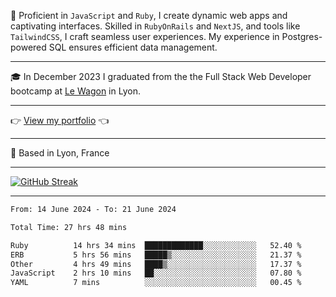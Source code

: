 📖 Proficient in `JavaScript` and `Ruby`, I create dynamic web apps and captivating interfaces. Skilled in `RubyOnRails` and `NextJS`, and tools like `TailwindCSS`, I craft seamless user experiences. My experience in Postgres-powered SQL ensures efficient data management.

***

🎓 In December 2023 I graduated from the the Full Stack Web Developer bootcamp at [Le Wagon](https://www.lewagon.com/) in Lyon.

***

👉 <a href="https://www.davidlau.dev/" target="_blank">View my portfolio</a> 👈

***

📍 Based in Lyon, France

***

[![GitHub Streak](https://streak-stats.demolab.com?user=kaimunlau&theme=github-dark&hide_border=true)](https://git.io/streak-stats)

***

<!--START_SECTION:waka-->

```txt
From: 14 June 2024 - To: 21 June 2024

Total Time: 27 hrs 48 mins

Ruby          14 hrs 34 mins  █████████████░░░░░░░░░░░░   52.40 %
ERB           5 hrs 56 mins   █████▒░░░░░░░░░░░░░░░░░░░   21.37 %
Other         4 hrs 49 mins   ████▒░░░░░░░░░░░░░░░░░░░░   17.37 %
JavaScript    2 hrs 10 mins   ██░░░░░░░░░░░░░░░░░░░░░░░   07.80 %
YAML          7 mins          ░░░░░░░░░░░░░░░░░░░░░░░░░   00.45 %
```

<!--END_SECTION:waka-->
